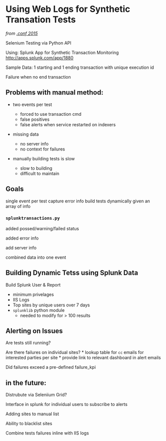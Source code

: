# Using Web Logs for Synthetic Transation Tests

_from [.conf 2015](http://adrichman.github.io/SplunkConf2015/)_

Selenium Testing via Python API

Using: Splunk App for Synthetic Transaction Monitoring
http://apps.splunk.com/app/1880

Sample Data: 1 starting and 1 ending transaction with unique execution id

Failure when no end transaction 

## Problems with manual method:

* two events per test
    - forced to use transaction cmd
    - false positives
    - false alerts when service restarted on indexers

* missing data 
    - no server info
    - no context for failures

* manually building tests is slow
    - slow to building
    - difficult to maintain


## Goals
single event per test
capture error info 
build tests dynamically given an array of info

### `splunktransactions.py`

added possed/warning/failed status

added error info

add server info

combined data into one event

## Building Dynamic Tetss using Splunk Data

Build Splunk User & Report
* minimum privelages
* IIS Logs
* Top sites by unique users over 7 days
* `splunklib` python module
    - needed to modify for > 100 results

## Alerting on Issues

Are tests still running?

Are there failures on individual sites?
    * lookup table for `cc` emails for interested parties per site
    * provide link to relevant dashboard in alert emails

Did failures exceed a pre-defined failure_kpi 

## in the future: 

Distrubute via Seleniium Grid?

Interface in splunk for individual users to subscribe to alerts

Adding sites to manual list

Ability to blacklist sites

Combine tests failures inline with IIS logs